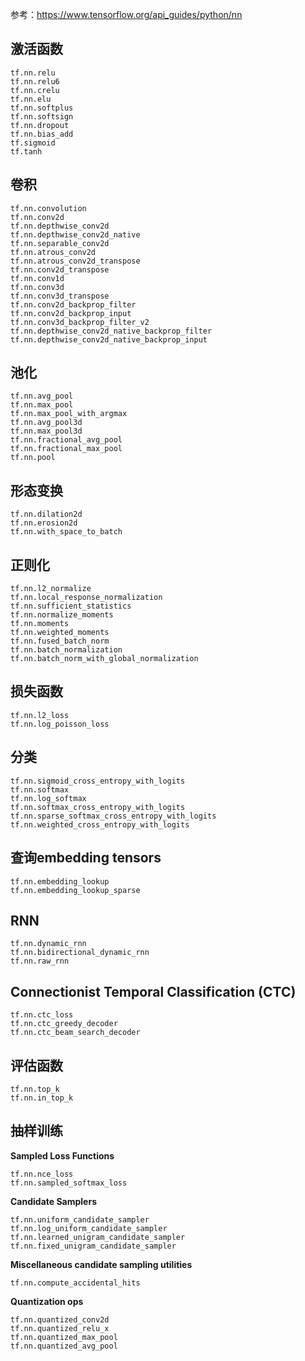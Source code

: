 参考：https://www.tensorflow.org/api_guides/python/nn

## 激活函数
```
tf.nn.relu
tf.nn.relu6
tf.nn.crelu
tf.nn.elu
tf.nn.softplus
tf.nn.softsign
tf.nn.dropout
tf.nn.bias_add
tf.sigmoid
tf.tanh
```

## 卷积
```
tf.nn.convolution
tf.nn.conv2d
tf.nn.depthwise_conv2d
tf.nn.depthwise_conv2d_native
tf.nn.separable_conv2d
tf.nn.atrous_conv2d
tf.nn.atrous_conv2d_transpose
tf.nn.conv2d_transpose
tf.nn.conv1d
tf.nn.conv3d
tf.nn.conv3d_transpose
tf.nn.conv2d_backprop_filter
tf.nn.conv2d_backprop_input
tf.nn.conv3d_backprop_filter_v2
tf.nn.depthwise_conv2d_native_backprop_filter
tf.nn.depthwise_conv2d_native_backprop_input
```

## 池化
```
tf.nn.avg_pool
tf.nn.max_pool
tf.nn.max_pool_with_argmax
tf.nn.avg_pool3d
tf.nn.max_pool3d
tf.nn.fractional_avg_pool
tf.nn.fractional_max_pool
tf.nn.pool
```

## 形态变换
```
tf.nn.dilation2d
tf.nn.erosion2d
tf.nn.with_space_to_batch
```

## 正则化
```
tf.nn.l2_normalize
tf.nn.local_response_normalization
tf.nn.sufficient_statistics
tf.nn.normalize_moments
tf.nn.moments
tf.nn.weighted_moments
tf.nn.fused_batch_norm
tf.nn.batch_normalization
tf.nn.batch_norm_with_global_normalization
```

## 损失函数
```
tf.nn.l2_loss
tf.nn.log_poisson_loss
```

## 分类
```
tf.nn.sigmoid_cross_entropy_with_logits
tf.nn.softmax
tf.nn.log_softmax
tf.nn.softmax_cross_entropy_with_logits
tf.nn.sparse_softmax_cross_entropy_with_logits
tf.nn.weighted_cross_entropy_with_logits
```

## 查询embedding tensors
```
tf.nn.embedding_lookup
tf.nn.embedding_lookup_sparse
```

## RNN
```
tf.nn.dynamic_rnn
tf.nn.bidirectional_dynamic_rnn
tf.nn.raw_rnn
```

## Connectionist Temporal Classification (CTC)
```
tf.nn.ctc_loss
tf.nn.ctc_greedy_decoder
tf.nn.ctc_beam_search_decoder
```

## 评估函数
```
tf.nn.top_k
tf.nn.in_top_k
```

## 抽样训练
**Sampled Loss Functions**
```
tf.nn.nce_loss
tf.nn.sampled_softmax_loss
```
**Candidate Samplers**
```
tf.nn.uniform_candidate_sampler
tf.nn.log_uniform_candidate_sampler
tf.nn.learned_unigram_candidate_sampler
tf.nn.fixed_unigram_candidate_sampler
```
**Miscellaneous candidate sampling utilities**
```
tf.nn.compute_accidental_hits
```
**Quantization ops**
```
tf.nn.quantized_conv2d
tf.nn.quantized_relu_x
tf.nn.quantized_max_pool
tf.nn.quantized_avg_pool
```